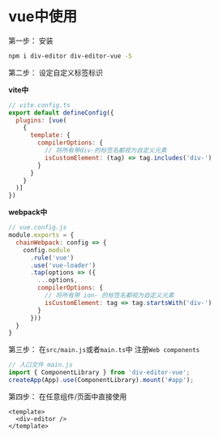 # vue中使用

第一步： 安装

```sh
npm i div-editor div-editor-vue -S
```

第二步： 设定自定义标签标识

**vite中**
```js
// vite.config.ts
export default defineConfig({
  plugins: [vue(
    {
      template: {
        compilerOptions: {
          // 将所有带div-的标签名都视为自定义元素
          isCustomElement: (tag) => tag.includes('div-')
        }
      }
    }
  )]
})
```

**webpack中**
```js
// vue.config.js
module.exports = {
  chainWebpack: config => {
    config.module
      .rule('vue')
      .use('vue-loader')
      .tap(options => ({
        ...options,
        compilerOptions: {
          // 将所有带 ion- 的标签名都视为自定义元素
          isCustomElement: tag => tag.startsWith('div-')
        }
      }))
  }
}
```

第三步： 在`src/main.js`或者`main.ts`中 注册`Web components`
```js
// 入口文件 main.js 
import { ComponentLibrary } from 'div-editor-vue';
createApp(App).use(ComponentLibrary).mount('#app');
```

第四步： 在任意组件/页面中直接使用
```vue
<template>
  <div-editor />
</template>
```
